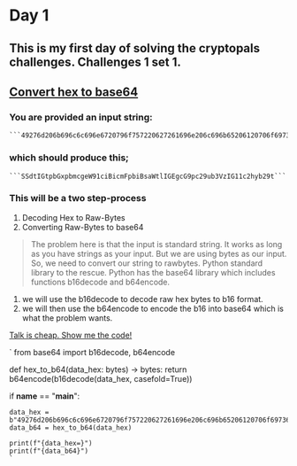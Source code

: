 # Day 1

## This is my first day of solving the cryptopals challenges. Challenges 1 set 1. 

## [Convert hex to base64](https://cryptopals.com/sets/1/challenges/1)

### You are provided an input string:
    ```49276d206b696c6c696e6720796f757220627261696e206c696b65206120706f69736f6e6f7573206d757368726f6f6d```

### which should produce this;
    ```SSdtIGtpbGxpbmcgeW91ciBicmFpbiBsaWtlIGEgcG9pc29ub3VzIG11c2hyb29t```

### This will be a two step-process
1. Decoding Hex to Raw-Bytes
2. Converting Raw-Bytes to base64

> The problem here is that the input is standard string. It works as long as you have strings as your input. But we are using  bytes as our input. So, we need to convert our string to rawbytes.
Python standard library to the rescue. Python has the base64 library which includes functions b16decode and b64encode.
>
1. we will use the b16decode to decode raw hex bytes to b16 format.
2. we will then use the b64encode to encode the b16 into base64 which is what the problem wants.

[Talk is cheap. Show me the code!](https://www.goodreads.com/quotes/437173-talk-is-cheap-show-me-the-code)

`
from base64 import b16decode, b64encode

def hex_to_b64(data_hex: bytes) -> bytes:
    return b64encode(b16decode(data_hex, casefold=True))

if __name__ == "__main__":

    data_hex = b"49276d206b696c6c696e6720796f757220627261696e206c696b65206120706f69736f6e6f7573206d757368726f6f6d"  
    data_b64 = hex_to_b64(data_hex)

    print(f"{data_hex=}")
    print(f"{data_b64}")
    `